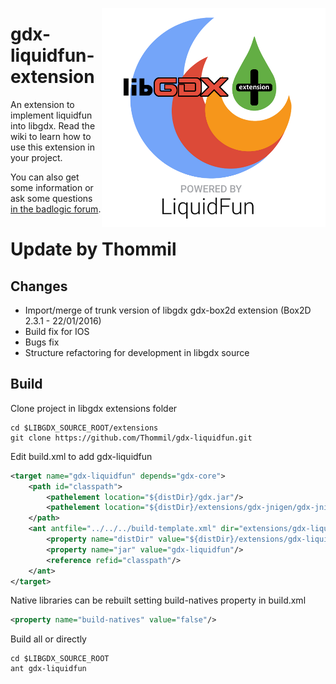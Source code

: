<img src="liquidfun-extension-logo.png"
alt="gdx-liquidfun-extension logo" style="float:right;" />

gdx-liquidfun-extension
=======================

An extension to implement liquidfun into libgdx.
Read the wiki to learn how to use this extension in your project.

You can also get some information or ask some questions [in the badlogic forum][].

  [in the badlogic forum]: http://www.badlogicgames.com/forum/viewtopic.php?f=17&t=13717

Update by Thommil
=================
## Changes
* Import/merge of trunk version of libgdx gdx-box2d extension (Box2D 2.3.1 - 22/01/2016)
* Build fix for IOS
* Bugs fix
* Structure refactoring for development in libgdx source

## Build

Clone project in libgdx extensions folder

```
cd $LIBGDX_SOURCE_ROOT/extensions
git clone https://github.com/Thommil/gdx-liquidfun.git
```

Edit build.xml to add gdx-liquidfun

```xml
<target name="gdx-liquidfun" depends="gdx-core">
	<path id="classpath">
		<pathelement location="${distDir}/gdx.jar"/>
		<pathelement location="${distDir}/extensions/gdx-jnigen/gdx-jnigen.jar"/>
	</path>
	<ant antfile="../../../build-template.xml" dir="extensions/gdx-liquidfun/gdx-liquidfun">
		<property name="distDir" value="${distDir}/extensions/gdx-liquidfun/"/>
		<property name="jar" value="gdx-liquidfun"/>
		<reference refid="classpath"/>
	</ant>
</target>
```

Native libraries can be rebuilt setting build-natives property in build.xml

```xml
<property name="build-natives" value="false"/>
```

Build all or directly

```
cd $LIBGDX_SOURCE_ROOT
ant gdx-liquidfun
```

